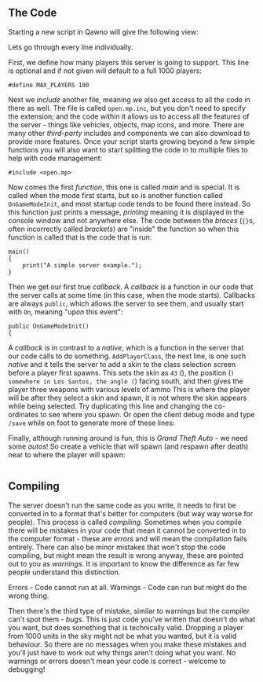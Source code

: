 ## The Code

Starting a new script in Qawno will give the following view:


Lets go through every line individually.

First, we define how many players this server is going to support.  This line is optional and if not given will default to a full 1000 players:

```pawn
#define MAX_PLAYERS 100
```

Next we *include* another file, meaning we also get access to all the code in there as well.  The file is called `open.mp.inc`, but you don't need to specify the extension; and the code within it allows us to access all the features of the server - things like vehicles, objects, map icons, and more.  There are many other *third-party* includes and components we can also download to provide more features.  Once your script starts growing beyond a few simple functions you will also want to start splitting the code in to multiple files to help with code management:

```pawn
#include <open.mp>
```

Now comes the first *function*, this one is called *main* and is special.  It is called when the mode first starts, but so is another function called `OnGameModeInit`, and most startup code tends to be found there instead.  So this function just prints a message, *printing* meaning it is displayed in the console window and not anywhere else.  The code between the *braces* (`{}`s, often incorrectly called *brackets*) are "inside" the function so when this function is called that is the code that is run:

```pawn
main()
{
	print("A simple server example.");
}
```

Then we get our first true *callback*.  A *callback* is a function in our code that the server calls at some time (in this case, when the mode starts).  Callbacks are always `public`, which allows the server to see them, and usually start with `On`, meaning "up*on* this event":

```pawn
public OnGameModeInit()
{
```

A *callback* is in contrast to a *native*, which is a function in the server that our code calls to do something.  `AddPlayerClass`, the next line, is one such *native* and it tells the server to add a skin to the class selection screen before a player first spawns.  This sets the skin as `43` (), the position (``) somewhere in Los Santos, the angle (``) facing south, and then gives the player three weapons with various levels of ammo  This is where the player will be after they select a skin and spawn, it is not where the skin appears while being selected.  Try duplicating this line and changing the co-ordinates to see where you spawn.  Or open the client debug mode and type `/save` while on foot to generate more of these lines:


Finally, although running around is fun, this is *Grand Theft Auto* - we need some *autos*!  So create a vehicle that will spawn (and respawn after death) near to where the player will spawn:

```pawn

```

## Compiling

The server doesn't run the same code as you write, it needs to first be converted in to a format that's better for computers (but way way worse for people).  This process is called *compiling*.  Sometimes when you compile there will be mistakes in your code that mean it cannot be converted in to the computer format - these are *errors* and will mean the compilation fails entirely.  There can also be minor mistakes that won't stop the code compiling, but might mean the result is wrong anyway, these are pointed out to you as *warnings*.  It is important to know the difference as far few people understand this distinction.

Errors - Code cannot run at all.
Warnings - Code can run but might do the wrong thing.

Then there's the third type of mistake, similar to warnings but the compiler can't spot them - *bugs*.  This is just code you've written that doesn't do what you want, but does something that is technically valid.  Dropping a player from 1000 units in the sky might not be what you wanted, but it is valid behaviour.  So there are no messages when you make these mistakes and you'll just have to work out why things aren't doing what you want.  No warnings or errors doesn't mean your code is correct - welcome to debugging!

